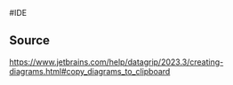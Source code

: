 #IDE 

## Source
https://www.jetbrains.com/help/datagrip/2023.3/creating-diagrams.html#copy_diagrams_to_clipboard

